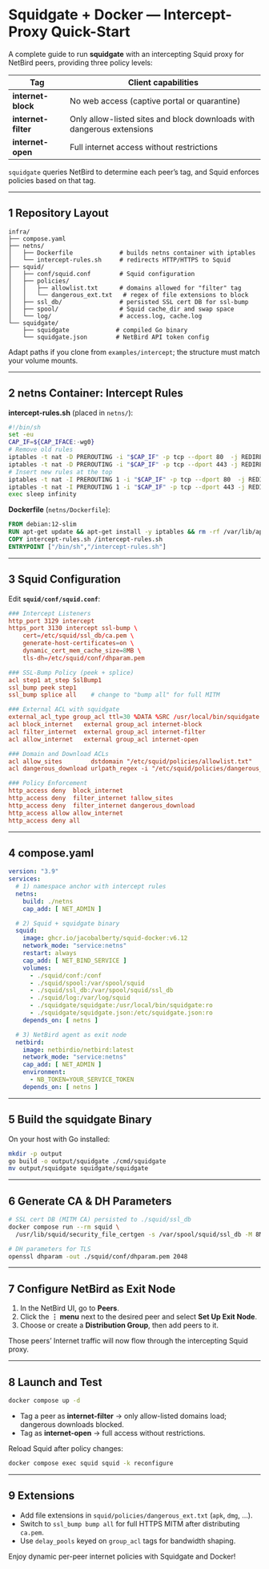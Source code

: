 # Squidgate + Docker — Intercept-Proxy Quick-Start

A complete guide to run **squidgate** with an intercepting Squid proxy for NetBird peers, providing three policy levels:

| Tag                | Client capabilities                                                     |
|--------------------|------------------------------------------------------------------------|
| **internet-block** | No web access (captive portal or quarantine)                           |
| **internet-filter**| Only allow-listed sites and block downloads with dangerous extensions  |
| **internet-open**  | Full internet access without restrictions                               |

`squidgate` queries NetBird to determine each peer’s tag, and Squid enforces policies based on that tag.

---

## 1  Repository Layout
```
infra/
├── compose.yaml
├── netns/
│   ├── Dockerfile             # builds netns container with iptables
│   └── intercept-rules.sh     # redirects HTTP/HTTPS to Squid
├── squid/
│   ├── conf/squid.conf        # Squid configuration
│   ├── policies/
│   │   ├── allowlist.txt      # domains allowed for "filter" tag
│   │   └── dangerous_ext.txt   # regex of file extensions to block
│   ├── ssl_db/                # persisted SSL cert DB for ssl-bump
│   ├── spool/                 # Squid cache_dir and swap space
│   └── log/                   # access.log, cache.log
└── squidgate/
    ├── squidgate             # compiled Go binary
    └── squidgate.json        # NetBird API token config
```
Adapt paths if you clone from `examples/intercept`; the structure must match your volume mounts.

---

## 2  netns Container: Intercept Rules
**intercept-rules.sh** (placed in `netns/`):
```bash
#!/bin/sh
set -eu
CAP_IF=${CAP_IFACE:-wg0}
# Remove old rules
iptables -t nat -D PREROUTING -i "$CAP_IF" -p tcp --dport 80  -j REDIRECT --to-port 3129 2>/dev/null || true
iptables -t nat -D PREROUTING -i "$CAP_IF" -p tcp --dport 443 -j REDIRECT --to-port 3130 2>/dev/null || true
# Insert new rules at the top
iptables -t nat -I PREROUTING 1 -i "$CAP_IF" -p tcp --dport 80  -j REDIRECT --to-port 3129
iptables -t nat -I PREROUTING 1 -i "$CAP_IF" -p tcp --dport 443 -j REDIRECT --to-port 3130
exec sleep infinity
```
**Dockerfile** (`netns/Dockerfile`):
```dockerfile
FROM debian:12-slim
RUN apt-get update && apt-get install -y iptables && rm -rf /var/lib/apt/lists/*
COPY intercept-rules.sh /intercept-rules.sh
ENTRYPOINT ["/bin/sh","/intercept-rules.sh"]
```

---

## 3  Squid Configuration
Edit **`squid/conf/squid.conf`**:
```conf
### Intercept Listeners
http_port 3129 intercept
https_port 3130 intercept ssl-bump \
    cert=/etc/squid/ssl_db/ca.pem \
    generate-host-certificates=on \
    dynamic_cert_mem_cache_size=8MB \
    tls-dh=/etc/squid/conf/dhparam.pem

### SSL-Bump Policy (peek + splice)
acl step1 at_step SslBump1
ssl_bump peek step1
ssl_bump splice all    # change to "bump all" for full MITM

### External ACL with squidgate
external_acl_type group_acl ttl=30 %DATA %SRC /usr/local/bin/squidgate /etc/squidgate.json
acl block_internet   external group_acl internet-block
acl filter_internet  external group_acl internet-filter
acl allow_internet   external group_acl internet-open

### Domain and Download ACLs
acl allow_sites        dstdomain "/etc/squid/policies/allowlist.txt"
acl dangerous_download urlpath_regex -i "/etc/squid/policies/dangerous_ext.txt"

### Policy Enforcement
http_access deny  block_internet
http_access deny  filter_internet !allow_sites
http_access deny  filter_internet dangerous_download
http_access allow allow_internet
http_access deny all
```

---

## 4  compose.yaml
```yaml
version: "3.9"
services:
  # 1) namespace anchor with intercept rules
  netns:
    build: ./netns
    cap_add: [ NET_ADMIN ]

  # 2) Squid + squidgate binary
  squid:
    image: ghcr.io/jacobalberty/squid-docker:v6.12
    network_mode: "service:netns"
    restart: always
    cap_add: [ NET_BIND_SERVICE ]
    volumes:
      - ./squid/conf:/conf
      - ./squid/spool:/var/spool/squid
      - ./squid/ssl_db:/var/spool/squid/ssl_db
      - ./squid/log:/var/log/squid
      - ./squidgate/squidgate:/usr/local/bin/squidgate:ro
      - ./squidgate/squidgate.json:/etc/squidgate.json:ro
    depends_on: [ netns ]

  # 3) NetBird agent as exit node
  netbird:
    image: netbirdio/netbird:latest
    network_mode: "service:netns"
    cap_add: [ NET_ADMIN ]
    environment:
      - NB_TOKEN=YOUR_SERVICE_TOKEN
    depends_on: [ netns ]
```

---

## 5  Build the squidgate Binary
On your host with Go installed:
```bash
mkdir -p output
go build -o output/squidgate ./cmd/squidgate
mv output/squidgate squidgate/squidgate
```

---

## 6  Generate CA & DH Parameters
```bash
# SSL cert DB (MITM CA) persisted to ./squid/ssl_db
docker compose run --rm squid \
  /usr/lib/squid/security_file_certgen -s /var/spool/squid/ssl_db -M 8MB -c

# DH parameters for TLS
openssl dhparam -out ./squid/conf/dhparam.pem 2048
```

---

## 7  Configure NetBird as Exit Node
1. In the NetBird UI, go to **Peers**.
2. Click the **⋮ menu** next to the desired peer and select **Set Up Exit Node**.
3. Choose or create a **Distribution Group**, then add peers to it.

Those peers’ Internet traffic will now flow through the intercepting Squid proxy.

---

## 8  Launch and Test
```bash
docker compose up -d
```
- Tag a peer as **internet-filter** → only allow-listed domains load; dangerous downloads blocked.
- Tag as **internet-open** → full access without restrictions.

Reload Squid after policy changes:
```bash
docker compose exec squid squid -k reconfigure
```

---

## 9  Extensions
- Add file extensions in `squid/policies/dangerous_ext.txt` (`apk`, `dmg`, …).
- Switch to `ssl_bump bump all` for full HTTPS MITM after distributing `ca.pem`.
- Use `delay_pools` keyed on `group_acl` tags for bandwidth shaping.

Enjoy dynamic per-peer internet policies with Squidgate and Docker!

